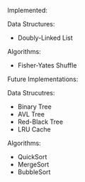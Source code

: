 Implemented:

Data Structures:
* Doubly-Linked List

Algorithms:
* Fisher-Yates Shuffle

Future Implementations:

Data Strucutres:
* Binary Tree
* AVL Tree
* Red-Black Tree
* LRU Cache

Algorithms:
* QuickSort
* MergeSort
* BubbleSort